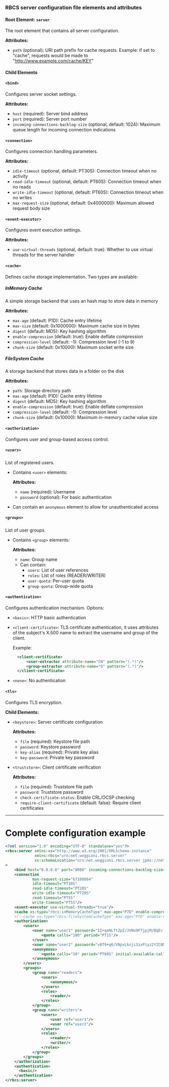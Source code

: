 
### RBCS server configuration file elements and attributes

#### Root Element: `server`
The root element that contains all server configuration.

**Attributes:**
- `path` (optional): URI path prefix for cache requests. Example: if set to "cache", requests would be made to "http://www.example.com/cache/KEY"

#### Child Elements

#### `<bind>`
Configures server socket settings.

**Attributes:**
- `host` (required): Server bind address
- `port` (required): Server port number
- `incoming-connections-backlog-size` (optional, default: 1024): Maximum queue length for incoming connection indications

#### `<connection>`
Configures connection handling parameters.

**Attributes:**
- `idle-timeout` (optional, default: PT30S): Connection timeout when no activity
- `read-idle-timeout` (optional, default: PT60S): Connection timeout when no reads
- `write-idle-timeout` (optional, default: PT60S): Connection timeout when no writes
- `max-request-size` (optional, default: 0x4000000): Maximum allowed request body size

#### `<event-executor>`
Configures event execution settings.

**Attributes:**
- `use-virtual-threads` (optional, default: true): Whether to use virtual threads for the server handler

#### `<cache>`
Defines cache storage implementation. Two types are available:

##### InMemory Cache

A simple storage backend that uses an hash map to store data in memory

**Attributes:**
- `max-age` (default: P1D): Cache entry lifetime
- `max-size` (default: 0x1000000): Maximum cache size in bytes
- `digest` (default: MD5): Key hashing algorithm
- `enable-compression` (default: true): Enable deflate compression
- `compression-level` (default: -1): Compression level (-1 to 9)
- `chunk-size` (default: 0x10000): Maximum socket write size

##### FileSystem Cache

A storage backend that stores data in a folder on the disk

**Attributes:**
- `path`: Storage directory path
- `max-age` (default: P1D): Cache entry lifetime
- `digest` (default: MD5): Key hashing algorithm
- `enable-compression` (default: true): Enable deflate compression
- `compression-level` (default: -1): Compression level
- `chunk-size` (default: 0x10000): Maximum in-memory cache value size

#### `<authorization>`
Configures user and group-based access control.

##### `<users>`
List of registered users.
- Contains `<user>` elements:

  **Attributes:**
    - `name` (required): Username
    - `password` (optional): For basic authentication
- Can contain an `anonymous` element to allow for unauthenticated access

##### `<groups>`
List of user groups.
- Contains `<group>` elements:

    **Attributes:**
    - `name`: Group name
    - Can contain:
        - `users`: List of user references
        - `roles`: List of roles (READER/WRITER)
        - `user-quota`: Per-user quota
        - `group-quota`: Group-wide quota

#### `<authentication>`
Configures authentication mechanism. Options:
- `<basic>`: HTTP basic authentication
- `<client-certificate>`: TLS certificate authentication, it uses attributes of the subject's X.500 name
  to extract the username and group of the client.

  Example:
  ```xml
    <client-certificate>
        <user-extractor attribute-name="CN" pattern="(.*)"/>
        <group-extractor attribute-name="O" pattern="(.*)"/>
    </client-certificate>
  ```
- `<none>`: No authentication

#### `<tls>`
Configures TLS encryption.

**Child Elements:**
- `<keystore>`: Server certificate configuration

    **Attributes:**
    - `file` (required): Keystore file path
    - `password`: Keystore password
    - `key-alias` (required): Private key alias
    - `key-password`: Private key password
- `<truststore>`: Client certificate verification

    **Attributes:**  
    - `file` (required): Truststore file path
    - `password`: Truststore password
    - `check-certificate-status`: Enable CRL/OCSP checking
    - `require-client-certificate` (default: false): Require client certificates


----------------------------

# Complete configuration example

```xml
<?xml version="1.0" encoding="UTF-8" standalone="yes"?>
<rbcs:server xmlns:xs="http://www.w3.org/2001/XMLSchema-instance"
             xmlns:rbcs="urn:net.woggioni.rbcs.server"
             xs:schemaLocation="urn:net.woggioni.rbcs.server jpms://net.woggioni.rbcs.server/net/woggioni/rbcs/server/schema/rbcs.xsd"
>
    <bind host="0.0.0.0" port="8080" incoming-connections-backlog-size="1024"/>
    <connection
            max-request-size="67108864"
            idle-timeout="PT10S"
            read-idle-timeout="PT20S"
            write-idle-timeout="PT20S"
            read-timeout="PT5S"
            write-timeout="PT5S"/>
    <event-executor use-virtual-threads="true"/>
    <cache xs:type="rbcs:inMemoryCacheType" max-age="P7D" enable-compression="false" max-size="0x10000000" />
    <!--cache xs:type="rbcs:fileSystemCacheType" max-age="P7D" enable-compression="false" path="${sys:java.io.tmpdir}/rbcs"/-->
    <authorization>
        <users>
            <user name="user1" password="II+qeNLft2pZ/JVNo9F7jpjM/BqEcfsJW27NZ6dPVs8tAwHbxrJppKYsbL7J/SMl">
                <quota calls="100" period="PT1S"/>
            </user>
            <user name="user2" password="v6T9+q6/VNpvLknji3ixPiyz2YZCQMXj2FN7hvzbfc2Ig+IzAHO0iiBCH9oWuBDq"/>
            <anonymous>
                <quota calls="10" period="PT60S" initial-available-calls="10" max-available-calls="10"/>
            </anonymous>
        </users>
        <groups>
            <group name="readers">
                <users>
                    <anonymous/>
                </users>
                <roles>
                    <reader/>
                </roles>
            </group>
            <group name="writers">
                <users>
                    <user ref="user1"/>
                    <user ref="user2"/>
                </users>
                <roles>
                    <reader/>
                    <writer/>
                </roles>
            </group>
        </groups>
    </authorization>
    <authentication>
      <basic/>
    </authentication>
</rbcs:server>

```